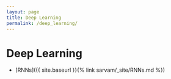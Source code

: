 ```yaml
---
layout: page
title: Deep Learning
permalink: /deep_learning/
---
```


# Deep Learning

- [RNNs]({{ site.baseurl }}{% link sarvam/_site/RNNs.md %})


